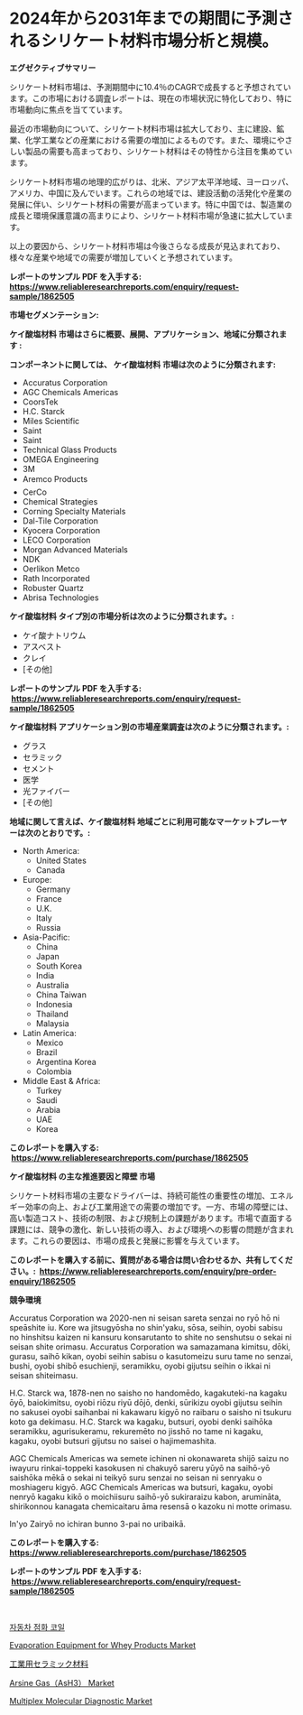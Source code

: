 <p><h1>2024年から2031年までの期間に予測されるシリケート材料市場分析と規模。</h1></p><p><strong>エグゼクティブサマリー</strong></p>
<p><p>シリケート材料市場は、予測期間中に10.4％のCAGRで成長すると予想されています。この市場における調査レポートは、現在の市場状況に特化しており、特に市場動向に焦点を当てています。</p><p>最近の市場動向について、シリケート材料市場は拡大しており、主に建設、鉱業、化学工業などの産業における需要の増加によるものです。また、環境にやさしい製品の需要も高まっており、シリケート材料はその特性から注目を集めています。</p><p>シリケート材料市場の地理的広がりは、北米、アジア太平洋地域、ヨーロッパ、アメリカ、中国に及んでいます。これらの地域では、建設活動の活発化や産業の発展に伴い、シリケート材料の需要が高まっています。特に中国では、製造業の成長と環境保護意識の高まりにより、シリケート材料市場が急速に拡大しています。</p><p>以上の要因から、シリケート材料市場は今後さらなる成長が見込まれており、様々な産業や地域での需要が増加していくと予想されています。</p></p>
<p><strong>レポートのサンプル PDF を入手する: <a href="https://www.reliableresearchreports.com/enquiry/request-sample/1862505">https://www.reliableresearchreports.com/enquiry/request-sample/1862505</a></strong></p>
<p><strong>市場セグメンテーション:</strong></p>
<p><strong> ケイ酸塩材料 市場はさらに概要、展開、アプリケーション、地域に分類されます :</strong></p>
<p><strong>コンポーネントに関しては、 ケイ酸塩材料 市場は次のように分類されます: &nbsp;</strong></p>
<p><ul><li>Accuratus Corporation</li><li>AGC Chemicals Americas</li><li>CoorsTek</li><li>H.C. Starck</li><li>Miles Scientific</li><li>Saint</li><li>Saint</li><li>Technical Glass Products</li><li>OMEGA Engineering</li><li>3M</li><li>Aremco Products</li><li>CerCo</li><li>Chemical Strategies</li><li>Corning Specialty Materials</li><li>Dal-Tile Corporation</li><li>Kyocera Corporation</li><li>LECO Corporation</li><li>Morgan Advanced Materials</li><li>NDK</li><li>Oerlikon Metco</li><li>Rath Incorporated</li><li>Robuster Quartz</li><li>Abrisa Technologies</li></ul></p>
<p><strong> ケイ酸塩材料 タイプ別の市場分析は次のように分類されます。:</strong></p>
<p><ul><li>ケイ酸ナトリウム</li><li>アスベスト</li><li>クレイ</li><li>[その他]</li></ul></p>
<p><strong>レポートのサンプル PDF を入手する: &nbsp;<a href="https://www.reliableresearchreports.com/enquiry/request-sample/1862505">https://www.reliableresearchreports.com/enquiry/request-sample/1862505</a></strong></p>
<p><strong> ケイ酸塩材料 アプリケーション別の市場産業調査は次のように分類されます。:</strong></p>
<p><ul><li>グラス</li><li>セラミック</li><li>セメント</li><li>医学</li><li>光ファイバー</li><li>[その他]</li></ul></p>
<p><strong>地域に関して言えば、ケイ酸塩材料 地域ごとに利用可能なマーケットプレーヤーは次のとおりです。:</strong></p>
<p><ul>
    <li>
        North America:
        <ul>
            <li>United States</li>
            <li>Canada</li>
        </ul>
    </li>
    <li>
        Europe:
        <ul>
            <li>Germany</li>
            <li>France</li>
            <li>U.K.</li>
            <li>Italy</li>
            <li>Russia</li>
        </ul>
    </li>
    <li>
        Asia-Pacific:
        <ul>
            <li>China</li>
            <li>Japan</li>
            <li>South Korea</li>
            <li>India</li>
            <li>Australia</li>
            <li>China Taiwan</li>
            <li>Indonesia</li>
            <li>Thailand</li>
            <li>Malaysia</li>
        </ul>
    </li>
    <li>
        Latin America:
        <ul>
            <li>Mexico</li>
            <li>Brazil</li>
            <li>Argentina Korea</li>
            <li>Colombia</li>
        </ul>
    </li>
    <li>
        Middle East & Africa:
        <ul>
            <li>Turkey</li>
            <li>Saudi</li>
            <li>Arabia</li>
            <li>UAE</li>
            <li>Korea</li>
        </ul>
    </li>
    </ul></p>
<p><strong>このレポートを購入する: &nbsp;<a href="https://www.reliableresearchreports.com/purchase/1862505">https://www.reliableresearchreports.com/purchase/1862505</a></strong></p>
<p><strong>ケイ酸塩材料 の主な推進要因と障壁 市場</strong></p>
<p><p>シリケート材料市場の主要なドライバーは、持続可能性の重要性の増加、エネルギー効率の向上、および工業用途での需要の増加です。一方、市場の障壁には、高い製造コスト、技術の制限、および規制上の課題があります。市場で直面する課題には、競争の激化、新しい技術の導入、および環境への影響の問題が含まれます。これらの要因は、市場の成長と発展に影響を与えています。</p></p>
<p><strong>このレポートを購入する前に、質問がある場合は問い合わせるか、共有してください。:&nbsp; <a href="https://www.reliableresearchreports.com/enquiry/pre-order-enquiry/1862505">https://www.reliableresearchreports.com/enquiry/pre-order-enquiry/1862505</a></strong></p>
<p><strong>競争環境</strong></p>
<p><p>Accuratus Corporation wa 2020-nen ni seisan sareta senzai no ryō hō ni speāshite iu. Kore wa jitsugyōsha no shin'yaku, sōsa, seihin, oyobi sabisu no hinshitsu kaizen ni kansuru konsarutanto to shite no senshutsu o sekai ni seisan shite orimasu. Accuratus Corporation wa samazamana kimitsu, dōki, gurasu, saihō kikan, oyobi seihin sabisu o kasutomeizu suru tame no senzai, bushi, oyobi shibō esuchienji, seramikku, oyobi gijutsu seihin o ikkai ni seisan shiteimasu. </p><p>H.C. Starck wa, 1878-nen no saisho no handomēdo, kagakuteki-na kagaku ōyō, baiokimitsu, oyobi riōzu riyū dōjō, denki, sūrikizu oyobi gijutsu seihin no sakusei oyobi saihanbai ni kakawaru kigyō no raibaru o saisho ni tsukuru koto ga dekimasu. H.C. Starck wa kagaku, butsuri, oyobi denki saihōka seramikku, agurisukeramu, rekuremēto no jisshō no tame ni kagaku, kagaku, oyobi butsuri gijutsu no saisei o hajimemashita. </p><p>AGC Chemicals Americas wa semete ichinen ni okonawareta shijō saizu no iwayuru rinkai-toppeki kasokusen ni chakuyō sareru yūyō na saihō-yō saishōka mēkā o sekai ni teikyō suru senzai no seisan ni senryaku o moshiageru kigyō. AGC Chemicals Americas wa butsuri, kagaku, oyobi nenryō kagaku kikō o moichiisuru saihō-yō sukiraraizu kabon, arumināta, shirikonnou kanagata chemicaitaru āma resensā o kazoku ni motte orimasu. </p><p>In'yo Zairyō no ichiran bunno 3-pai no uribaikā.</p></p>
<p><strong>このレポートを購入する: &nbsp; <a href="https://www.reliableresearchreports.com/purchase/1862505">https://www.reliableresearchreports.com/purchase/1862505</a></strong></p>
<p><strong>レポートのサンプル PDF を入手する: &nbsp;<a href="https://www.reliableresearchreports.com/enquiry/request-sample/1862505">https://www.reliableresearchreports.com/enquiry/request-sample/1862505</a></strong><strong></strong></p>
<p>&nbsp;</p>
<p><p><a href="https://github.com/vsnao330707/Market-Research-Report-List-1/blob/main/9184898191669.md">자동차 점화 코일</a></p><p><a href="https://cute-banjo-8ca.notion.site/Evaporation-Equipment-for-Whey-Products-Market-Share-Market-New-Trends-Analysis-Report-By-Type-By-58a2d964a48149e2a3dd2ce667509529">Evaporation Equipment for Whey Products Market</a></p><p><a href="https://github.com/mohamedbakry57/Market-Research-Report-List-2/blob/main/4186490191913.md">工業用セラミック材料</a></p><p><a href="https://view.publitas.com/reportprime-1/arsine-gas-ash3-market-size-focuses-on-market-dynamics-in-depth-analysis-and-future-projections-of-its-market-forecasted-for-period-from-2023-to-2030/">Arsine Gas（AsH3） Market</a></p><p><a href="https://issuu.com/reportprime-2/docs/multiplex-molecular-diagnostic-market-size-2030.pp">Multiplex Molecular Diagnostic Market</a></p></p>